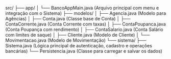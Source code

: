 src/
├── app/
│   └── BancoAppMain.java          (Arquivo principal com menu e integração com o Sistema)
├── modelos/
│   ├── Agencia.java           (Modelo para Agências)
│   ├── Conta.java             (Classe base de Conta)
│   ├── ContaCorrente.java    (Conta Corrente com taxas)
│   ├── ContaPoupanca.java    (Conta Poupança com rendimento)
│   ├── ContaSalario.java     (Conta Salário com limites de saque)
│   ├── Cliente.java           (Modelo de Cliente)
│   └── Movimentacao.java     (Modelo de Movimentação)
└── sistema/
    ├── Sistema.java           (Lógica principal de autenticação, cadastro e operações bancárias)
    └── Persistencia.java      (Classe para carregar e salvar os dados)
